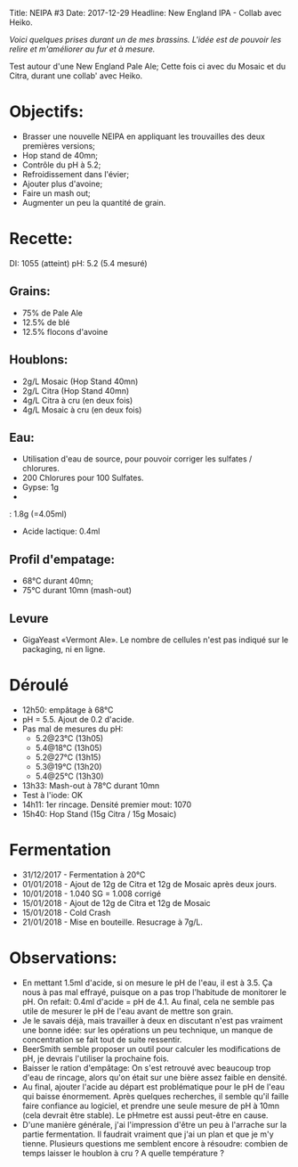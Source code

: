 Title: NEIPA #3
Date: 2017-12-29
Headline: New England IPA - Collab avec Heiko.


*Voici quelques prises durant un de mes brassins. L'idée est de pouvoir les relire et m'améliorer au fur et à mesure.*

Test autour d'une New England Pale Ale; Cette fois ci avec du Mosaic et du Citra, durant une collab' avec Heiko.

# Objectifs:
- Brasser une nouvelle NEIPA en appliquant les trouvailles des deux premières versions;
- Hop stand de 40mn;
- Contrôle du pH à 5.2;
- Refroidissement dans l'évier;
- Ajouter plus d'avoine;
- Faire un mash out;
- Augmenter un peu la quantité de grain.

# Recette:

DI: 1055 (atteint)
pH: 5.2 (5.4 mesuré)

## Grains:
- 75% de Pale Ale
- 12.5% de blé
- 12.5% flocons d'avoine

## Houblons:

- 2g/L Mosaic (Hop Stand 40mn)
- 2g/L Citra (Hop Stand 40mn)
- 4g/L Citra à cru (en deux fois)
- 4g/L Mosaic à cru (en deux fois)

## Eau:

- Utilisation d'eau de source, pour pouvoir corriger les sulfates / chlorures.
- 200 Chlorures pour 100 Sulfates.
- Gypse: 1g
-
: 1.8g (=4.05ml)
- Acide lactique: 0.4ml

## Profil d'empatage:
- 68°C durant 40mn;
- 75°C durant 10mn (mash-out)

## Levure

- GigaYeast «Vermont Ale». Le nombre de cellules n'est pas indiqué sur le packaging, ni en ligne.

# Déroulé

- 12h50: empâtage à 68°C
- pH = 5.5. Ajout de 0.2 d'acide.
- Pas mal de mesures du pH:
    - 5.2@23°C (13h05)
    - 5.4@18°C (13h05)
    - 5.2@27°C (13h15)
    - 5.3@19°C (13h20)
    - 5.4@25°C (13h30)
- 13h33: Mash-out à 78°C durant 10mn
- Test à l'iode: OK
- 14h11: 1er rincage. Densité premier mout: 1070
- 15h40: Hop Stand (15g Citra / 15g Mosaic)

# Fermentation

- 31/12/2017 - Fermentation à 20°C
- 01/01/2018 - Ajout de 12g de Citra et 12g de Mosaic après deux jours.
- 10/01/2018 - 1.040 SG = 1.008 corrigé
- 15/01/2018 - Ajout de 12g de Citra et 12g de Mosaic
- 15/01/2018 - Cold Crash
- 21/01/2018 - Mise en bouteille. Resucrage à 7g/L.

# Observations:

- En mettant 1.5ml d'acide, si on mesure le pH de l'eau, il est à 3.5. Ça nous à pas mal effrayé, puisque on a pas trop l'habitude de monitorer le pH. On refait: 0.4ml d'acide = pH de 4.1. Au final, cela ne semble pas utile de mesurer le pH de l'eau avant de mettre son grain.
- Je le savais déjà, mais travailler à deux en discutant n'est pas vraiment une bonne idée: sur les opérations un peu technique, un manque de concentration se fait tout de suite ressentir.
- BeerSmith semble proposer un outil pour calculer les modifications de pH, je devrais l'utiliser la prochaine fois.
- Baisser le ration d'empâtage: On s'est retrouvé avec beaucoup trop d'eau de rincage, alors qu'on était sur une bière assez faible en densité.
- Au final, ajouter l'acide au départ est problématique pour le pH de l'eau qui baisse énormement. Après quelques recherches, il semble qu'il faille faire confiance au logiciel, et prendre une seule mesure de pH à 10mn (cela devrait être stable). Le pHmetre est aussi peut-être en cause.
- D'une manière générale, j'ai l'impression d'être un peu à l'arrache sur la partie fermentation. Il faudrait vraiment que j'ai un plan et que je m'y tienne. Plusieurs questions me semblent encore à résoudre: combien de temps laisser le houblon à cru ? A quelle température ?
